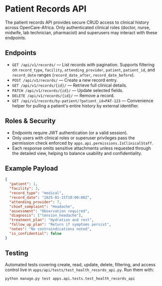 # Patient Records API

The patient records API provides secure CRUD access to clinical history across
OpenCare-Africa. Only authenticated clinical roles (doctor, nurse, midwife,
lab technician, pharmacist) and superusers may interact with these endpoints.

## Endpoints

- `GET /api/v1/records/` — List records with pagination. Supports filtering on
  `record_type`, `facility`, `attending_provider`, `patient`, `patient_id`, and
  `record_date` ranges (`record_date_after`, `record_date_before`).
- `POST /api/v1/records/` — Create a new record entry.
- `GET /api/v1/records/{id}/` — Retrieve full clinical details.
- `PATCH /api/v1/records/{id}/` — Update selected fields.
- `DELETE /api/v1/records/{id}/` — Remove a record.
- `GET /api/v1/records/by-patient/?patient_id=PAT-123` — Convenience helper
  for pulling a patient's entire history by external identifier.

## Roles & Security

- Endpoints require JWT authentication (or a valid session).
- Only users with clinical roles or superuser privileges pass the permission
  check enforced by `apps.api.permissions.IsClinicalStaff`.
- Each response omits sensitive attachments unless requested through the
  detailed view, helping to balance usability and confidentiality.

## Example Payload

```json
{
  "patient": 1,
  "facility": 3,
  "record_type": "medical",
  "record_date": "2025-01-15T10:00:00Z",
  "attending_provider": 7,
  "chief_complaint": "Headache",
  "assessment": "Observation required",
  "diagnosis": ["tension_headache"],
  "treatment_plan": "Hydration and rest",
  "follow_up_plan": "Return if symptoms persist",
  "notes": "No contraindications noted",
  "is_confidential": false
}
```

## Testing

Automated tests covering create, read, update, delete, filtering, and access
control live in `apps/api/tests/test_health_records_api.py`. Run them with:

```bash
python manage.py test apps.api.tests.test_health_records_api
```
